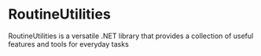 # RoutineUtilities
RoutineUtilities is a versatile .NET library that provides a collection of useful features and tools for everyday tasks
